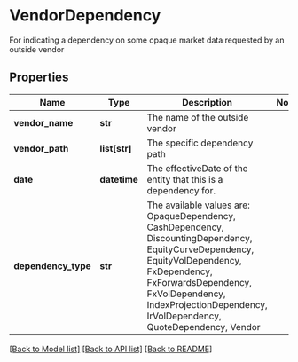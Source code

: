 # VendorDependency

For indicating a dependency on some opaque market data requested by an outside vendor

## Properties
Name | Type | Description | Notes
------------ | ------------- | ------------- | -------------
**vendor_name** | **str** | The name of the outside vendor | 
**vendor_path** | **list[str]** | The specific dependency path | 
**date** | **datetime** | The effectiveDate of the entity that this is a dependency for. | 
**dependency_type** | **str** | The available values are: OpaqueDependency, CashDependency, DiscountingDependency, EquityCurveDependency, EquityVolDependency, FxDependency, FxForwardsDependency, FxVolDependency, IndexProjectionDependency, IrVolDependency, QuoteDependency, Vendor | 

[[Back to Model list]](../README.md#documentation-for-models) [[Back to API list]](../README.md#documentation-for-api-endpoints) [[Back to README]](../README.md)


